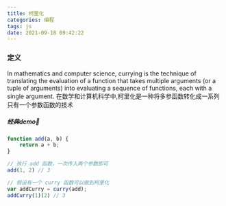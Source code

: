 ```yaml
---
title: 柯里化
categories: 编程
tags: js
date: 2021-09-18 09:42:22
---
```

### 定义
In mathematics and computer science, currying is the technique of translating the evaluation of a function that takes multiple arguments (or a tuple of arguments) into evaluating a sequence of functions, each with a single argument.
在数学和计算机科学中,柯里化是一种将多参函数转化成一系列只有一个参数函数的技术

##### 经典demo
```javascript
function add(a, b) {
    return a + b;
}

// 执行 add 函数，一次传入两个参数即可
add(1, 2) // 3

// 假设有一个 curry 函数可以做到柯里化
var addCurry = curry(add);
addCurry(1)(2) // 3
```